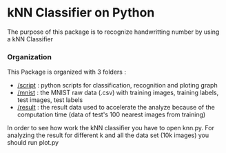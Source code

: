 # kNN Classifier on Python

The purpose of this package is to recognize handwritting number by using a kNN Classifier

### Organization

This Package is organized with 3 folders :
- [/script](https://github.com/Palpale/knnClassifier/tree/master/script) : python scripts for classification, recognition and ploting graph
- [/mnist](https://github.com/Palpale/knnClassifier/tree/master/mnist) : the MNIST raw data (.csv) with training images, training labels, test images, test labels
- [/result]() : the result data used to accelerate the analyze because of the computation time (data of test's 100 nearest images from training)

In order to see how work the kNN classifier you have to open knn.py. 
For analyzing the result for different k and all the data set (10k images) you should run plot.py

